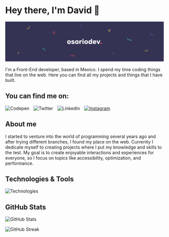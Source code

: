 # Hey there, I'm David 👋

![Banner](./banner.jpg)

I'm a Front-End developer, based in Mexico. I spend my time coding things that live on the web. Here you can find all my projects and things that I have built.

## You can find me on:

<a href="https://codepen.io/osoriodev" style="margin-right: 10px; text-decoration: none">
  <img src="https://skillicons.dev/icons?i=codepen" alt="Codepen">
</a>
<a href="https://twitter.com/osoriodev" style="margin-right: 10px; text-decoration: none">
  <img src="https://skillicons.dev/icons?i=twitter" alt="Twitter">
</a>
<a href="https://www.linkedin.com/in/osoriodev" style="margin-right: 10px; text-decoration: none">
  <img src="https://skillicons.dev/icons?i=linkedin" alt="LinkedIn">
</a>
<a href="https://www.instagram.com/osorio.dev/">
  <img src="https://skillicons.dev/icons?i=instagram" alt="Instagram">
</a>

## About me

I started to venture into the world of programming several years ago and after trying different branches, I found my place on the web. Currently I dedicate myself to creating projects where I put my knowledge and skills to the test. My goal is to create enjoyable interactions and experiences for everyone, so I focus on topics like accessibility, optimization, and performance.

## Technologies & Tools

![Technologies](https://skillicons.dev/icons?i=html,css,js,pug,sass,ts,webpack,react,nextjs,nodejs,bash,netlify,vercel,vscode,figma)

## GitHub Stats

<img src="https://github-readme-stats.vercel.app/api?username=osoriodev&count_private=true&show_icons=true&theme=buefy" alt="GitHub Stats" style="display:block;margin:0 auto 15px;">

<img src="https://github-readme-streak-stats.herokuapp.com/?user=osoriodev&theme=buefy" alt="GitHub Streak" style="display:block;margin:0 auto;">

